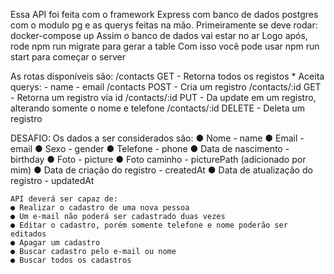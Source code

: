 Essa API foi feita com o framework Express com banco de dados postgres com o modulo pg e as querys feitas na mão.
Primeiramente se deve rodar: docker-compose up
Assim o banco de dados vai estar no ar
Logo após, rode npm run migrate para gerar a table
Com isso você pode usar npm run start para começar o server

As rotas disponíveis são:
	/contacts GET - Retorna todos os registos
		* Aceita querys:
			- name
			- email
	/contacts POST - Cria um registro
	/contacts/:id GET - Retorna um registro via id
	/contacts/:id PUT - Da update em um registro, alterando somente o nome e telefone
	/contacts/:id DELETE - Deleta um registro


DESAFIO:
	Os dados a ser considerados são:
	● Nome - name
	● Email - email
	● Sexo - gender
	● Telefone - phone
	● Data de nascimento - birthday
	● Foto - picture
	● Foto caminho - picturePath (adicionado por mim)
	● Data de criação do registro - createdAt
	● Data de atualização do registro - updatedAt

	API deverá ser capaz de:
	● Realizar o cadastro de uma nova pessoa
	● Um e-mail não poderá ser cadastrado duas vezes
	● Editar o cadastro, porém somente telefone e nome poderão ser editados
	● Apagar um cadastro
	● Buscar cadastro pelo e-mail ou nome
	● Buscar todos os cadastros
